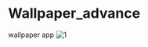 # Wallpaper_advance
wallpaper app 
![1](https://user-images.githubusercontent.com/50706152/141606999-ab4ae8ae-b110-45c2-954c-99ec12fa2592.jpg)
